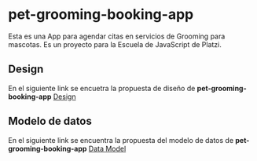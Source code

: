 # pet-grooming-booking-app
Esta es una App para agendar citas en servicios de Grooming para mascotas. Es un proyecto para la Escuela de JavaScript de Platzi.

## Design 
En el siguiente link se encuetra la propuesta de diseño de **pet-grooming-booking-app** [Design](https://xd.adobe.com/view/052e1cc5-a139-402a-7663-ac7d9f433a0a-731f/)

## Modelo de datos 
En el siguiente link se encuentra la propuesta del modelo de datos  de **pet-grooming-booking-app** [Data Model](https://drive.google.com/file/d/1v7ZfeLdGoW_drbE3MVFe_0TYpnBCRpwg/view?usp=sharing)
